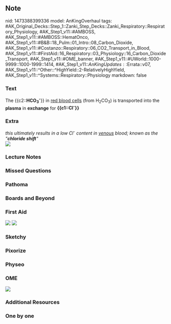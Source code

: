 ## Note
nid: 1473388399336
model: AnKingOverhaul
tags: #AK_Original_Decks::Step_1::Zanki_Step_Decks::Zanki_Respiratory::Respiratory_Physiology, #AK_Step1_v11::#AMBOSS, #AK_Step1_v11::#AMBOSS::HematOnco, #AK_Step1_v11::#B&B::18_Pulm::01_Intro::08_Carbon_Dioxide, #AK_Step1_v11::#Costanzo::Respiratory::06_CO2_Transport_in_Blood, #AK_Step1_v11::#FirstAid::16_Respiratory::03_Physiology::16_Carbon_Dioxide_Transport, #AK_Step1_v11::#OME_banner, #AK_Step1_v11::#UWorld::1000-9999::1000-1999::1414, #AK_Step1_v11::$AnKingUpdates::$Errata::v07, #AK_Step1_v11::^Other::^HighYield::2-RelativelyHighYield, #AK_Step1_v11::^Systems::Respiratory::Physiology
markdown: false

### Text
<div>
  The {{c2::<b>HCO</b><sub style=
  "font-weight: bold;">3</sub><sup style=
  "font-weight: bold;">-</sup>}} in <u>red blood cells</u> (from
  H<sub>2</sub>CO<sub>3</sub>) is transported into the
  <b>plasma</b> in <b>exchange</b> for
  <b>{{c1::Cl<sup>-</sup>}}</b>
</div>

### Extra
<div>
  <i>this ultimately results in a low Cl<sup>-</sup> content in
  <u>venous</u> blood; known as the "<b>chloride shift</b>"</i>
</div><img src="paste-127418794770744.jpg" class="resizer">

### Lecture Notes


### Missed Questions


### Pathoma


### Boards and Beyond


### First Aid
<img src="tmpLH5Z0D.png"> <img src="tmpsfgBgr.png">

### Sketchy


### Pixorize


### Physeo


### OME
<div class="ome-widget">
  <a href="https://onlinemeded.org?ref=anki"><img src=
  "_OME_AnkiFlashcards_General_3.png"></a>
</div>

### Additional Resources


### One by one

